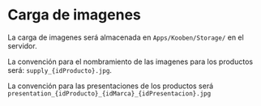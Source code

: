 Carga de imagenes
=================

La carga de imagenes será almacenada en `Apps/Kooben/Storage/`
en el servidor.

La convención para el nombramiento de las imagenes para los
productos será: `supply_{idProducto}.jpg`.

La convención para las presentaciones de los productos será
`presentation_{idProducto}_{idMarca}_{idPresentacion}.jpg`
